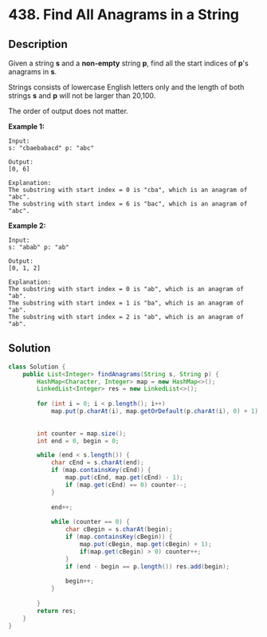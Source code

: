 # 438. Find All Anagrams in a String

## Description

Given a string **s** and a **non-empty** string **p**, find all the start indices of **p**'s anagrams in **s**.

Strings consists of lowercase English letters only and the length of both strings **s** and **p** will not be larger than 20,100.

The order of output does not matter.

**Example 1:**

```
Input:
s: "cbaebabacd" p: "abc"

Output:
[0, 6]

Explanation:
The substring with start index = 0 is "cba", which is an anagram of "abc".
The substring with start index = 6 is "bac", which is an anagram of "abc".
```

**Example 2:**

```
Input:
s: "abab" p: "ab"

Output:
[0, 1, 2]

Explanation:
The substring with start index = 0 is "ab", which is an anagram of "ab".
The substring with start index = 1 is "ba", which is an anagram of "ab".
The substring with start index = 2 is "ab", which is an anagram of "ab".
```

## Solution

```java
class Solution {
    public List<Integer> findAnagrams(String s, String p) {
        HashMap<Character, Integer> map = new HashMap<>();
        LinkedList<Integer> res = new LinkedList<>();
        
        for (int i = 0; i < p.length(); i++)
            map.put(p.charAt(i), map.getOrDefault(p.charAt(i), 0) + 1);
        
        
        int counter = map.size();
        int end = 0, begin = 0;

        while (end < s.length()) {
            char cEnd = s.charAt(end);
            if (map.containsKey(cEnd)) {
                map.put(cEnd, map.get(cEnd) - 1);
                if (map.get(cEnd) == 0) counter--;
            }
            
            end++;
            
            while (counter == 0) {
                char cBegin = s.charAt(begin);
                if (map.containsKey(cBegin)) {
                    map.put(cBegin, map.get(cBegin) + 1);
                    if(map.get(cBegin) > 0) counter++;
                }
                if (end - begin == p.length()) res.add(begin);
                    
                begin++;
            }
            
        }
        return res;
    }
}
```


